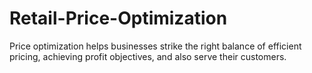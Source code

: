 # Retail-Price-Optimization
Price optimization helps businesses strike the right balance of efficient pricing, achieving profit objectives, and also serve their customers.
